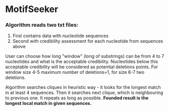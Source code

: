 # MotifSeeker

### Algorithm reads two txt files:
1. First contains data with nucleotide sequences
2. Second with credibility assessment for each nucleotide from sequences above

User can choose how long "window" (long of substrings) can be from 4 to 7 nucleotides and what is the acceptable credibility. Nucleotides below this acceptable credibility will be considered as potential deletions points. For window size 4-5 maximum number of deletions=1, for size 6-7 two deletions.

Algorithm searches cliques in heuristic way - it looks for the longest match in at least 4 sequences. Then it searches next clique, which is neighbouring to previous one. It repeats as long as possible. **Founded result is the longest local match in given sequences.**
